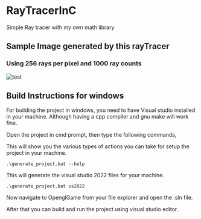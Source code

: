 # RayTracerInC
Simple Ray tracer with my own math library


## Sample Image generated by this rayTracer

### Using 256 rays per pixel and 1000 ray counts

![test](https://user-images.githubusercontent.com/56222543/217295338-0efecda9-f626-4c71-a151-8e24dd177460.jpg)


## Build Instructions for windows

For building the project in windows, you need to have Visual studio installed in your machine. Although having a cpp compiler and gnu make will work fine.

Open the project in cmd prompt, then type the following commands, 

This will show you the various types of actions you can take for setup the project in your machine.
```batch
.\generate_project.bat --help
```

This will generate the visual studio 2022 files for your machine. 
```batch
.\generate_project.bat vs2022
```

Now navigate to OpenglGame from your file explorer and open the .sln file.

After that you can build and run the project using visual studio editor.